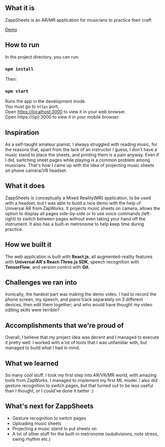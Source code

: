 ## What it is

ZappSheets is an AR/MR application for musicians to practice their craft

[Demo](https://webxr.run/pvd6GPXex4my0)

## How to run

In the project directory, you can run:

### `npm install`

Then:

### `npm start`

Runs the app in the development mode.\
You must go to `https` port.\
Open [https://localhost:3000](https://localhost:3000) to view it in your web browser.\
Open https://{ip}:3000 to view it in your mobile browser.

## Inspiration

As a self-taught amateur pianist, I always struggled with reading music, for the reasons that, apart from the lack of an instructor I guess, I don't have a music stand to place the sheets, and printing them is a pain anyway. Even if I did, switching sheet pages while playing is a common problem among musicians. That's how I came up with the idea of projecting music sheets on phone camera/VR headset.

## What it does

ZappSheets is conceptually a Mixed Reality(MR) application, to be used with a headset, but I was able to build a nice demo with the help of Universal AR from ZapWorks. It projects music sheets on camera, allows the option to display all pages side-by-side or to use voice commands (left-right) to switch between pages without even taking your hand off the instrument. It also has a built-in metronome to help keep time during practice.

## How we built it

The web application is built with **React.js**, all augmented-reality features with **Universal AR's React-Three.js SDK**, speech recognition with **TensorFlow**, and version control with **Git**.

## Challenges we ran into

Ironically, the hardest part was making the demo video. I had to record the phone screen, my speech, and piano track separately on 3 different devices, then edit them together; and who would have thought my video editing skills were terrible?

## Accomplishments that we're proud of

Overall, I believe that my project idea was decent and I managed to execute it pretty well. I worked with a lot of tools that I was unfamiliar with, but managed to build what I had in mind.

## What we learned

So many cool stuff. I took my first step into AR/VR/MR world, with amazing tools from ZapWorks. I managed to implement my first ML model. I also did gesture recognition to switch pages, but that turned out to be less useful than I thought, or I could've done it better :)

## What's next for ZappSheets

- Gesture recognition to switch pages
- Uploading music sheets
- Projecting a music stand to put sheets on
- A lot of other stuff for the built-in metronome (subdivisions, note stress, swing rhythm etc.)

